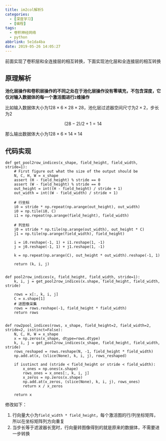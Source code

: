 ```yaml
---
title: im2col解析5
categories:
  - [深度学习]
  - [编程]
tags:
  - 卷积神经网络
  - python
abbrlink: 5e1da4ba
date: 2019-05-26 14:05:27
---
```


前面实现了卷积层和全连接层的相互转换，下面实现池化层和全连接层的相互转换

## 原理解析

**池化层操作和卷积层操作的不同之处在于池化层操作没有零填充，不包含深度，它仅对输入数据体的每一个激活图进行`2`维操作**

比如输入数据体大小为$128\times 6\times 28\times 28$，池化层过滤器空间尺寸为$2\times 2$，步长为$2$

$$
(28 - 2)/2 + 1=14
$$

那么输出数据体大小为$128\times 6\times 14\times 14$

## 代码实现

```
def get_pool2row_indices(x_shape, field_height, field_width, stride=1):
    # First figure out what the size of the output should be
    N, C, H, W = x_shape
    assert (H - field_height) % stride == 0
    assert (W - field_height) % stride == 0
    out_height = int((H - field_height) / stride + 1)
    out_width = int((W - field_width) / stride + 1)

    # 行坐标
    i0 = stride * np.repeat(np.arange(out_height), out_width)
    i0 = np.tile(i0, C)
    i1 = np.repeat(np.arange(field_height), field_width)

    # 列坐标
    j0 = stride * np.tile(np.arange(out_width), out_height * C)
    j1 = np.tile(np.arange(field_width), field_height)

    i = i0.reshape(-1, 1) + i1.reshape(1, -1)
    j = j0.reshape(-1, 1) + j1.reshape(1, -1)

    k = np.repeat(np.arange(C), out_height * out_width).reshape(-1, 1)

    return (k, i, j)


def pool2row_indices(x, field_height, field_width, stride=1):
    k, i, j = get_pool2row_indices(x.shape, field_height, field_width, stride)

    rows = x[:, k, i, j]
    C = x.shape[1]
    # 逐图像采集
    rows = rows.reshape(-1, field_height * field_width)
    return rows


def row2pool_indices(rows, x_shape, field_height=2, field_width=2, stride=2, isstinct=False):
    N, C, H, W = x_shape
    x = np.zeros(x_shape, dtype=rows.dtype)
    k, i, j = get_pool2row_indices(x_shape, field_height, field_width, stride)
    rows_reshaped = rows.reshape(N, -1, field_height * field_width)
    np.add.at(x, (slice(None), k, i, j), rows_reshaped)

    if isstinct and (stride < field_height or stride < field_width):
        x_ones = np.ones(x.shape)
        rows_ones = x_ones[:, k, i, j]
        x_zeros = np.zeros(x.shape)
        np.add.at(x_zeros, (slice(None), k, i, j), rows_ones)
        return x / x_zeros

    return x
```

修改如下：

1. 行向量大小为`field_width * field_height`，每个激活图的行/列坐标矩阵，所以在坐标矩阵列方向重复
2. 当步长等于滤波器长宽时，行向量转图像得到的就是原来的数据体，不需要进一步转换
